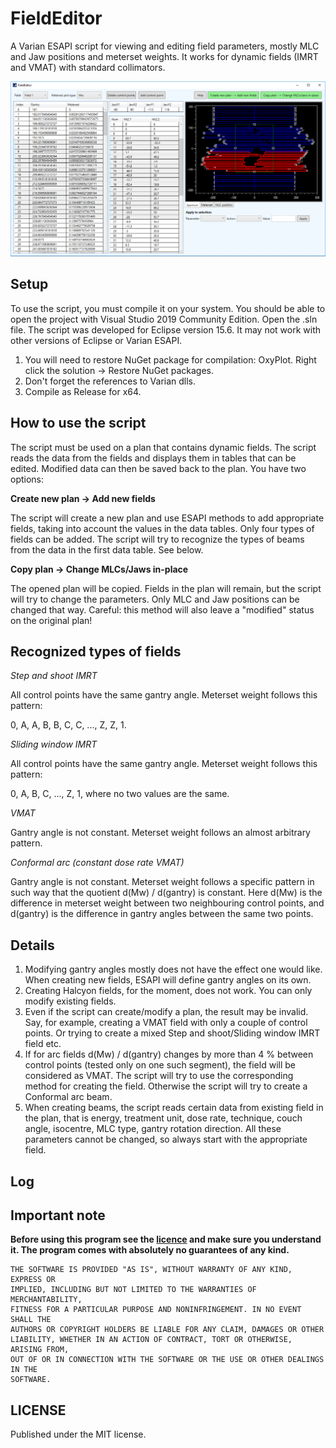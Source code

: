 # FieldEditor
A Varian ESAPI script for viewing and editing field parameters, mostly MLC and Jaw positions and meterset weights. It works for dynamic fields (IMRT and VMAT) with standard collimators.

![image](image1.png)

## Setup

To use the script, you must compile it on your system. You should be able to open the project with Visual Studio 2019 Community Edition. Open the .sln file. 
The script was developed for Eclipse version 15.6. It may not work with other versions of Eclipse or Varian ESAPI.

1. You will need to restore NuGet package for compilation: OxyPlot. Right click the solution -> Restore NuGet packages.
2. Don't forget the references to Varian dlls.
3. Compile as Release for x64.

## How to use the script

The script must be used on a plan that contains dynamic fields. 
The script reads the data from the fields and displays them in tables that can be edited. Modified data can then be saved back to the plan. 
You have two options:

**Create new plan -> Add new fields**

The script will create a new plan and use ESAPI methods to add appropriate fields, taking into account the values in the data tables. Only four types of  fields can be added. The script will try to recognize the types of beams from the data in the first data table. See below.

**Copy plan -> Change MLCs/Jaws in-place**

The opened plan will be copied. Fields in the plan will remain, but the script will try to  change the parameters. Only MLC and Jaw positions can be changed that way. Careful: this method will also leave a "modified" status on the original plan!

## Recognized types of fields


*Step and shoot IMRT*

All control points have the same gantry angle. Meterset weight follows this pattern:

0, A, A, B, B, C, C, ..., Z, Z, 1.

*Sliding window IMRT*

All control points have the same gantry angle. Meterset weight follows this pattern:

0, A, B, C, ..., Z, 1, where no two values are the same.

*VMAT*

Gantry angle is not constant. Meterset weight follows an almost arbitrary pattern.

*Conformal arc (constant dose rate VMAT)*

Gantry angle is not constant. Meterset weight follows a specific pattern in such way that the quotient d(Mw) / d(gantry) is constant. Here d(Mw) is the difference in meterset weight between two neighbouring control points, and d(gantry) is the difference in gantry angles between the same two points.


## Details
1. Modifying gantry angles mostly does not have the effect one would like. When creating new fields, ESAPI will define gantry angles on its own.
2. Creating Halcyon fields, for the moment, does not work. You can only modify existing fields.
3. Even if the script can create/modify a plan, the result may be invalid. Say, for example, creating a VMAT field with only a couple of control points. Or trying to create a mixed Step and shoot/Sliding window  IMRT field etc.
4. If for arc fields d(Mw) / d(gantry) changes by more than 4 % between control points (tested only on one such segment), the field will be considered as VMAT. The script will try to use the corresponding method for creating the field. Otherwise the script will try to create a Conformal arc beam.
5. When creating beams, the script reads certain data from existing field in the plan, that is energy, treatment unit, dose rate, technique, couch angle, isocentre, MLC type, gantry rotation direction. All these parameters cannot be changed, so always start with the appropriate field.
  

## Log



## Important note

**Before using this program see the [licence](https://github.com/brjdenis/VarianESAPI-EQD2Converter/blob/master/LICENSE) and make sure you understand it. The program comes with absolutely no guarantees of any kind.**

```
THE SOFTWARE IS PROVIDED "AS IS", WITHOUT WARRANTY OF ANY KIND, EXPRESS OR
IMPLIED, INCLUDING BUT NOT LIMITED TO THE WARRANTIES OF MERCHANTABILITY,
FITNESS FOR A PARTICULAR PURPOSE AND NONINFRINGEMENT. IN NO EVENT SHALL THE
AUTHORS OR COPYRIGHT HOLDERS BE LIABLE FOR ANY CLAIM, DAMAGES OR OTHER
LIABILITY, WHETHER IN AN ACTION OF CONTRACT, TORT OR OTHERWISE, ARISING FROM,
OUT OF OR IN CONNECTION WITH THE SOFTWARE OR THE USE OR OTHER DEALINGS IN THE
SOFTWARE.
```


## LICENSE

Published under the MIT license. 
